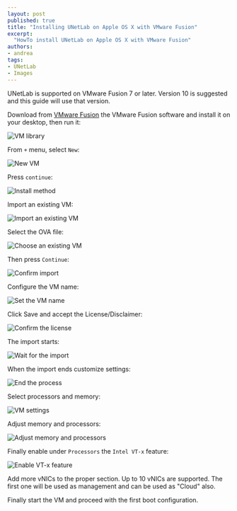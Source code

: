 ```yaml
---
layout: post
published: true
title: "Installing UNetLab on Apple OS X with VMware Fusion"
excerpt:
  "HowTo install UNetLab on Apple OS X with VMware Fusion"
authors:
- andrea
tags:
- UNetLab
- Images
---
```


UNetLab is supported on VMware Fusion 7 or later. Version 10 is suggested and this guide will use that version.

Download from [VMware Fusion](http://www.vmware.com/it/products/fusion/ "VMware website") the VMware Fusion software and install it on your desktop, then run it:

![VM library](/images/posts/2014/11/fusion-1.png "VM library")

From `+` menu, select `New`:

![New VM](/images/posts/2014/11/fusion-2.png "New VM")

Press `continue`:

![Install method](/images/posts/2014/11/fusion-3.png "Install method")

Import an existing VM:

![Import an existing VM](/images/posts/2014/11/fusion-4.png "Import an existing VM")

Select the OVA file:

![Choose an existing VM](/images/posts/2014/11/fusion-5.png "Choose an existing VM")

Then press `Continue`:

![Confirm import](/images/posts/2014/11/fusion-6.png "Confirm import")

Configure the VM name:

![Set the VM name](/images/posts/2014/11/fusion-7.png "Set the VM name")

Click Save and accept the License/Disclaimer:

![Confirm the license](/images/posts/2014/11/fusion-8.png "Confirm the license")

The import starts:

![Wait for the import](/images/posts/2014/11/fusion-9.png "Wait for the import")

When the import ends customize settings:

![End the process](/images/posts/2014/11/fusion-10.png "End the process")

Select processors and memory:

![VM settings](/images/posts/2014/11/fusion-11.png "VM settings")

Adjust memory and processors:

![Adjust memory and processors](/images/posts/2014/11/fusion-12.png "Adjust memory and processors")

Finally enable under `Processors` the `Intel VT-x` feature:

![Enable VT-x feature](/images/posts/2014/11/fusion-13.png "Enable VT-x feature")

Add more vNICs to the proper section. Up to 10 vNICs are supported. The first one will be used as management and can be used as "Cloud" also.

Finally start the VM and proceed with the first boot configuration.

